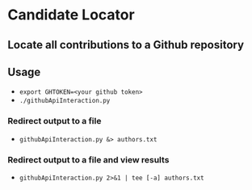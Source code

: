 # Candidate Locator
## Locate all contributions to a Github repository

## Usage

- `export GHTOKEN=<your github token>` 
- `./githubApiInteraction.py`

### Redirect output to a file

- `githubApiInteraction.py &> authors.txt`

### Redirect output to a file and view results

- `githubApiInteraction.py 2>&1 | tee [-a] authors.txt`
